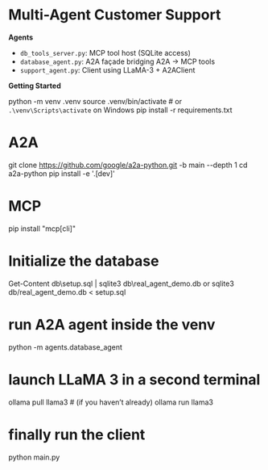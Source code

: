 # Multi-Agent Customer Support

**Agents**  
- `db_tools_server.py`: MCP tool host (SQLite access)  
- `database_agent.py`: A2A façade bridging A2A → MCP tools  
- `support_agent.py`: Client using LLaMA-3 + A2AClient 


**Getting Started**

python -m venv .venv
source .venv/bin/activate   # or `.\venv\Scripts\activate` on Windows
pip install -r requirements.txt

# A2A
git clone https://github.com/google/a2a-python.git -b main --depth 1
cd a2a-python
pip install -e '.[dev]'

# MCP
pip install "mcp[cli]"

# Initialize the database
Get-Content db\setup.sql | sqlite3 db\real_agent_demo.db
or
sqlite3 db/real_agent_demo.db < setup.sql

# run A2A agent inside the venv
python -m agents.database_agent

# launch LLaMA 3 in a second terminal
ollama pull llama3       # (if you haven’t already)
ollama run llama3

# finally run the client
python main.py
